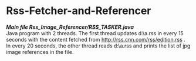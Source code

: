 # Rss-Fetcher-and-Referencer
***Main file Rss_Image_Referencer/RSS_TASKER.java***<br>
Java program with 2 threads. The first thread updates d:\a.rss in every 15 seconds with the content fetched from http://rss.cnn.com/rss/edition.rss . In every 20 seconds, the other thread reads d:\a.rss and prints the list of jpg image references in the file.

